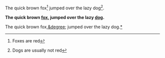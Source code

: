 
The quick brown fox[^1] jumped over the lazy dog[^2].

[^1]: Foxes are red
[^2]: Dogs are usually not red


**The quick brown [fox][1], jumped over the lazy [dog][2].**

[1]: https://en.wikipedia.org/wiki/Fox "Wikipedia: Fox"
[2]: https://en.wikipedia.org/wiki/Dog "Wikipedia: Dog"


The quick brown fox,[&degree;][1] jumped over the lazy dog.[*][2]

[1]: https://support.microsoft.com/en-us/office/command-line-switches-for-microsoft-office-products-079164cd-4ef5-4178-b235-441737deb3a6 
"The /a switch opens Word with the default template. The /w switch opens a new blank document. For more info see Command-line switches for Microsoft Office products."
[2]: https://en.wikipedia.org/wiki/Dog "Wikipedia: Dog"

